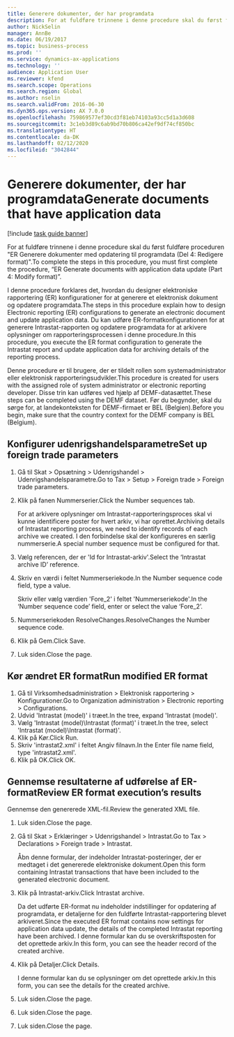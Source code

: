 ```yaml
---
title: Generere dokumenter, der har programdata
description: For at fuldføre trinnene i denne procedure skal du først fuldføre proceduren "ER Generere dokumenter med opdatering til programdata (Del 4 - Redigere format)".
author: NickSelin
manager: AnnBe
ms.date: 06/19/2017
ms.topic: business-process
ms.prod: ''
ms.service: dynamics-ax-applications
ms.technology: ''
audience: Application User
ms.reviewer: kfend
ms.search.scope: Operations
ms.search.region: Global
ms.author: nselin
ms.search.validFrom: 2016-06-30
ms.dyn365.ops.version: AX 7.0.0
ms.openlocfilehash: 759869577ef30cd3f81eb74103a93cc5d1a3d608
ms.sourcegitcommit: 3c1eb3d89c6ab9bd70b806ca42ef9df74cf850bc
ms.translationtype: HT
ms.contentlocale: da-DK
ms.lasthandoff: 02/12/2020
ms.locfileid: "3042844"
---
```

# <a name="generate-documents-that-have-application-data"></a><span data-ttu-id="090b0-103">Generere dokumenter, der har programdata</span><span class="sxs-lookup"><span data-stu-id="090b0-103">Generate documents that have application data</span></span>

[!include [task guide banner](../../includes/task-guide-banner.md)]

<span data-ttu-id="090b0-104">For at fuldføre trinnene i denne procedure skal du først fuldføre proceduren "ER Generere dokumenter med opdatering til programdata (Del 4: Redigere format)".</span><span class="sxs-lookup"><span data-stu-id="090b0-104">To complete the steps in this procedure, you must first complete the procedure, “ER Generate documents with application data update (Part 4: Modify format)”.</span></span>



<span data-ttu-id="090b0-105">I denne procedure forklares det, hvordan du designer elektroniske rapportering (ER) konfigurationer for at generere et elektronisk dokument og opdatere programdata.</span><span class="sxs-lookup"><span data-stu-id="090b0-105">The steps in this procedure explain how to design Electronic reporting (ER) configurations to generate an electronic document and update application data.</span></span> <span data-ttu-id="090b0-106">Du kan udføre ER-formatkonfigurationen for at generere Intrastat-rapporten og opdatere programdata for at arkivere oplysninger om rapporteringsprocessen i denne procedure.</span><span class="sxs-lookup"><span data-stu-id="090b0-106">In this procedure, you execute the ER format configuration to generate the Intrastat report and update application data for archiving details of the reporting process.</span></span>



<span data-ttu-id="090b0-107">Denne procedure er til brugere, der er tildelt rollen som systemadministrator eller elektronisk rapporteringsudvikler.</span><span class="sxs-lookup"><span data-stu-id="090b0-107">This procedure is created for users with the assigned role of system administrator or electronic reporting developer.</span></span> <span data-ttu-id="090b0-108">Disse trin kan udføres ved hjælp af DEMF-datasættet.</span><span class="sxs-lookup"><span data-stu-id="090b0-108">These steps can be completed using the DEMF dataset.</span></span> <span data-ttu-id="090b0-109">Før du begynder, skal du sørge for, at landekonteksten for DEMF-firmaet er BEL (Belgien).</span><span class="sxs-lookup"><span data-stu-id="090b0-109">Before you begin, make sure that the country context for the DEMF company is BEL (Belgium).</span></span>


## <a name="set-up-foreign-trade-parameters"></a><span data-ttu-id="090b0-110">Konfigurer udenrigshandelsparametre</span><span class="sxs-lookup"><span data-stu-id="090b0-110">Set up foreign trade parameters</span></span>
1. <span data-ttu-id="090b0-111">Gå til Skat > Opsætning > Udenrigshandel > Udenrigshandelsparametre.</span><span class="sxs-lookup"><span data-stu-id="090b0-111">Go to Tax > Setup > Foreign trade > Foreign trade parameters.</span></span>
2. <span data-ttu-id="090b0-112">Klik på fanen Nummerserier.</span><span class="sxs-lookup"><span data-stu-id="090b0-112">Click the Number sequences tab.</span></span>

    <span data-ttu-id="090b0-113">For at arkivere oplysninger om Intrastat-rapporteringsproces skal vi kunne identificere poster for hvert arkiv, vi har oprettet.</span><span class="sxs-lookup"><span data-stu-id="090b0-113">Archiving details of Intrastat reporting process, we need to identify records of each archive we created.</span></span> <span data-ttu-id="090b0-114">I den forbindelse skal der konfigureres en særlig nummerserie.</span><span class="sxs-lookup"><span data-stu-id="090b0-114">A special number sequence must be configured for that.</span></span>  

3. <span data-ttu-id="090b0-115">Vælg referencen, der er 'Id for Intrastat-arkiv'.</span><span class="sxs-lookup"><span data-stu-id="090b0-115">Select the ‘Intrastat archive ID’ reference.</span></span>
4. <span data-ttu-id="090b0-116">Skriv en værdi i feltet Nummerseriekode.</span><span class="sxs-lookup"><span data-stu-id="090b0-116">In the Number sequence code field, type a value.</span></span>

    <span data-ttu-id="090b0-117">Skriv eller vælg værdien 'Fore_2' i feltet 'Nummerseriekode'.</span><span class="sxs-lookup"><span data-stu-id="090b0-117">In the ‘Number sequence code’ field, enter or select the value ‘Fore_2’.</span></span>  

5. <span data-ttu-id="090b0-118">Nummerseriekoden ResolveChanges.</span><span class="sxs-lookup"><span data-stu-id="090b0-118">ResolveChanges the Number sequence code.</span></span>
6. <span data-ttu-id="090b0-119">Klik på Gem.</span><span class="sxs-lookup"><span data-stu-id="090b0-119">Click Save.</span></span>
7. <span data-ttu-id="090b0-120">Luk siden.</span><span class="sxs-lookup"><span data-stu-id="090b0-120">Close the page.</span></span>

## <a name="run-modified-er-format"></a><span data-ttu-id="090b0-121">Kør ændret ER format</span><span class="sxs-lookup"><span data-stu-id="090b0-121">Run modified ER format</span></span>
1. <span data-ttu-id="090b0-122">Gå til Virksomhedsadministration > Elektronisk rapportering > Konfigurationer.</span><span class="sxs-lookup"><span data-stu-id="090b0-122">Go to Organization administration > Electronic reporting > Configurations.</span></span>
2. <span data-ttu-id="090b0-123">Udvid 'Intrastat (model)' i træet.</span><span class="sxs-lookup"><span data-stu-id="090b0-123">In the tree, expand 'Intrastat (model)'.</span></span>
3. <span data-ttu-id="090b0-124">Vælg 'Intrastat (model)\Intrastat (format)' i træet.</span><span class="sxs-lookup"><span data-stu-id="090b0-124">In the tree, select 'Intrastat (model)\Intrastat (format)'.</span></span>
4. <span data-ttu-id="090b0-125">Klik på Kør.</span><span class="sxs-lookup"><span data-stu-id="090b0-125">Click Run.</span></span>
5. <span data-ttu-id="090b0-126">Skriv 'intrastat2.xml' i feltet Angiv filnavn.</span><span class="sxs-lookup"><span data-stu-id="090b0-126">In the Enter file name field, type 'intrastat2.xml'.</span></span>
6. <span data-ttu-id="090b0-127">Klik på OK.</span><span class="sxs-lookup"><span data-stu-id="090b0-127">Click OK.</span></span>

## <a name="review-er-format-executions-results"></a><span data-ttu-id="090b0-128">Gennemse resultaterne af udførelse af ER-format</span><span class="sxs-lookup"><span data-stu-id="090b0-128">Review ER format execution’s results</span></span>
<span data-ttu-id="090b0-129">Gennemse den genererede XML-fil.</span><span class="sxs-lookup"><span data-stu-id="090b0-129">Review the generated XML file.</span></span>  
1. <span data-ttu-id="090b0-130">Luk siden.</span><span class="sxs-lookup"><span data-stu-id="090b0-130">Close the page.</span></span>
2. <span data-ttu-id="090b0-131">Gå til Skat > Erklæringer > Udenrigshandel > Intrastat.</span><span class="sxs-lookup"><span data-stu-id="090b0-131">Go to Tax > Declarations > Foreign trade > Intrastat.</span></span>

    <span data-ttu-id="090b0-132">Åbn denne formular, der indeholder Intrastat-posteringer, der er medtaget i det genererede elektroniske dokument.</span><span class="sxs-lookup"><span data-stu-id="090b0-132">Open this form containing Intrastat transactions that have been included to the generated electronic document.</span></span>  

3. <span data-ttu-id="090b0-133">Klik på Intrastat-arkiv.</span><span class="sxs-lookup"><span data-stu-id="090b0-133">Click Intrastat archive.</span></span>

    <span data-ttu-id="090b0-134">Da det udførte ER-format nu indeholder indstillinger for opdatering af programdata, er detaljerne for den fuldførte Intrastat-rapportering blevet arkiveret.</span><span class="sxs-lookup"><span data-stu-id="090b0-134">Since the executed ER format contains now settings for application data update, the details of the completed Intrastat reporting have been archived.</span></span> <span data-ttu-id="090b0-135">I denne formular kan du se overskriftsposten for det oprettede arkiv.</span><span class="sxs-lookup"><span data-stu-id="090b0-135">In this form, you can see the header record of the created archive.</span></span>  

4. <span data-ttu-id="090b0-136">Klik på Detaljer.</span><span class="sxs-lookup"><span data-stu-id="090b0-136">Click Details.</span></span>

    <span data-ttu-id="090b0-137">I denne formular kan du se oplysninger om det oprettede arkiv.</span><span class="sxs-lookup"><span data-stu-id="090b0-137">In this form, you can see the details for the created archive.</span></span>  

5. <span data-ttu-id="090b0-138">Luk siden.</span><span class="sxs-lookup"><span data-stu-id="090b0-138">Close the page.</span></span>
6. <span data-ttu-id="090b0-139">Luk siden.</span><span class="sxs-lookup"><span data-stu-id="090b0-139">Close the page.</span></span>
7. <span data-ttu-id="090b0-140">Luk siden.</span><span class="sxs-lookup"><span data-stu-id="090b0-140">Close the page.</span></span>

